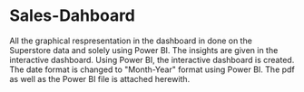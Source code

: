 # Sales-Dahboard
All the graphical respresentation in the dashboard in done on the Superstore data and solely using Power BI.
The insights are given in the interactive dashboard.
Using Power BI, the interactive dashboard is created.
The date format is changed to "Month-Year" format using Power BI.
The pdf as well as the Power BI file is attached herewith.

